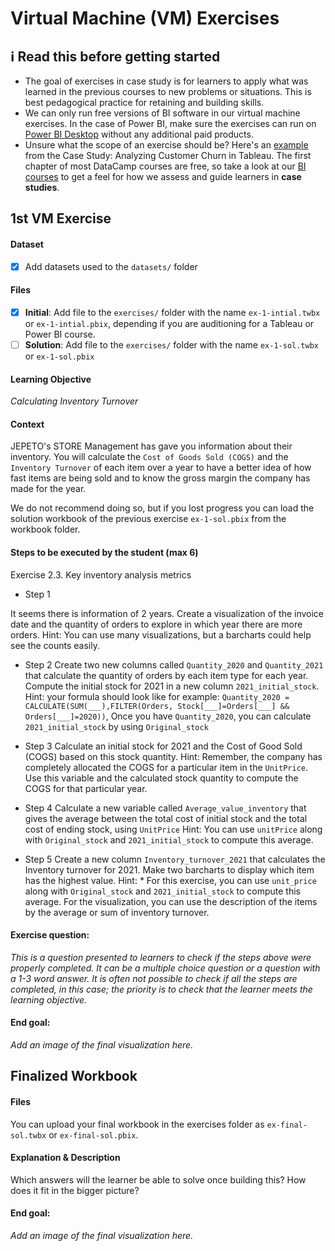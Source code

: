 # Virtual Machine (VM) Exercises

## :information_source: Read this before getting started
- The goal of exercises in case study is for learners to apply what was learned in the previous courses to new problems or situations. This is best pedagogical practice for retaining and building skills.
- We can only run free versions of BI software in our virtual machine exercises. In the case of Power BI, make sure the exercises can run on [Power BI Desktop](https://powerbi.microsoft.com/en-us/desktop/) without any additional paid products. 
- Unsure what the scope of an exercise should be? Here's an [example](https://campus.datacamp.com/courses/case-study-analyzing-customer-churn-in-tableau/exploratory-analysis-1?ex=4) from the Case Study: Analyzing Customer Churn in Tableau. The first chapter of most DataCamp courses are free, so take a look at our [BI courses](https://learn.datacamp.com/courses?technologies=Tableau&technologies=Power%20BI) to get a feel for how we assess and guide learners in **case studies**.

## 1st VM Exercise

#### Dataset

- [x] Add datasets used to the `datasets/` folder

#### Files

- [x] **Initial**: Add file to the `exercises/`  folder with the name `ex-1-intial.twbx` or `ex-1-intial.pbix`, depending if you are auditioning for a Tableau or Power BI course.
- [ ] **Solution**: Add file to the `exercises/`  folder with the name `ex-1-sol.twbx` or `ex-1-sol.pbix`

#### Learning Objective

*Calculating Inventory Turnover*

#### Context
JEPETO's STORE Management has gave you information about their inventory. You will calculate the `Cost of Goods Sold (COGS)`  and the `Inventory Turnover` of each item over a year to have a better idea of how fast items are being sold and to know the gross margin the company has made for the year.

We do not recommend doing so, but if you lost progress you can load the solution workbook of the previous exercise `ex-1-sol.pbix` from the workbook folder.


#### Steps to be executed by the student (max 6)

Exercise 2.3. Key inventory analysis metrics 

- Step 1

It seems there is information of 2 years. Create a visualization of the invoice date and the quantity of orders to explore in which year there are more orders.
Hint: You can use many visualizations, but a barcharts could help see the counts easily.

- Step 2
Create two new columns called `Quantity_2020` and `Quantity_2021` that calculate the quantity of orders by each item type for each year.
Compute the initial stock for 2021 in a new column `2021_initial_stock`.
Hint: your formula should look like for example: `Quantity_2020 = CALCULATE(SUM(___),FILTER(Orders, Stock[___]=Orders[___] && Orders[___]=2020))`,
Once you have `Quantity_2020`, you can calculate `2021_initial_stock` by using `Original_stock` 

- Step 3
Calculate an initial stock for 2021 and the Cost of Good Sold (COGS) based on this stock quantity. 
Hint: Remember, the company has completely allocated the COGS for a particular item in the `UnitPrice`. Use this variable and the calculated stock quantity to compute the COGS for that particular year.

- Step 4
Calculate a new variable called `Average_value_inventory` that gives the average between the total cost of initial stock and the total cost of ending stock, using `UnitPrice`
Hint: You can use `unitPrice` along with `Original_stock` and `2021_initial_stock` to compute this average.

- Step 5
Create a new column `Inventory_turnover_2021` that calculates the Inventory turnover for 2021.
Make two barcharts to display which item has the highest value.
Hint: * For this exercise, you can use `unit_price` along with `Original_stock` and `2021_initial_stock` to compute this average.
For the visualization, you can use the description of the items by the average or sum of inventory turnover.


#### Exercise question:
*This is a question presented to learners to check if the steps above were properly completed. It can be a multiple choice question or a question with a 1-3 word answer. It is often not possible to check if all the steps are completed, in this case; the priority is to check that the learner meets the learning objective.*

#### End goal:

*Add an image of the final visualization here.*

## Finalized Workbook

#### Files
You can upload your final workbook in the exercises folder as `ex-final-sol.twbx` or `ex-final-sol.pbix`.

#### Explanation & Description
Which answers will the learner be able to solve once building this? How does it fit in the bigger picture?

#### End goal:

*Add an image of the final visualization here.*
